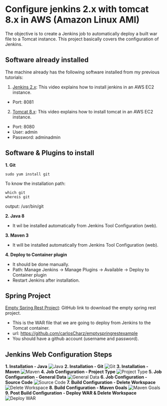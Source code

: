 # Configure jenkins 2.x with tomcat 8.x in AWS (Amazon Linux AMI)
The objective is to create a Jenkins job to automatically deploy a built war file to a Tomcat instance. This project basically covers the configuration of Jenkins.

## Software already installed
The machine already has the following software installed from my previous tutorials:

 1. [Jenkins 2.x](https://youtu.be/MSkcjqIU5SI): This video explains how to install jenkins in an AWS EC2 instance.
 * Port: 8081
 
 2. [Tomcat 8.x](https://youtu.be/lCex88J-fIo): This video explains how to install tomcat in an AWS EC2 instance.
 * Port: 8080
 * User: admin
 * Password: adminadmin
 
 ## Software & Plugins to install
 **1. Git**
```
sudo yum install git
```
To know the installation path:
```
which git
whereis git
```
output: /usr/bin/git

**2. Java 8**
* It wil be installed automatically from Jenkins Tool Configuration (web).

**3. Maven 3**
* It will be installed automatically from Jenkins Tool Configuration (web).

**4. Deploy to Container plugin**
* It should be done manually.
* Path: Manage Jenkins -> Manage Plugins -> Available -> Deploy to Container plugin
* Restart Jenkins after installation.

## Spring Project
[Empty Spring Rest Project](https://github.com/carlosCharz/emptyspringrestexample): GitHub link to download the empty spring rest project.
 * This is the WAR file that we are going to deploy from Jenkins to the Tomcat container.
 * url: https://github.com/carlosCharz/emptyspringrestexample
 * You should have a github account (username and password).

## Jenkins Web Configuration Steps
**1. Installation - Java**
![Java](http://corporacionkristalia.com/jenkins-sources/1-install-java.png)
**2. Installation - Git**
![Git](http://corporacionkristalia.com/jenkins-sources/2-install-git.png)
**3. Installation - Maven**
![Maven](http://corporacionkristalia.com/jenkins-sources/3-install-maven.png)
**4. Job Configuration - Project Type**
![Project Type](http://corporacionkristalia.com/jenkins-sources/4-project.png)
**5. Job Configuration - General Data**
![General Data](http://corporacionkristalia.com/jenkins-sources/5-general-data.png)
**6. Job Configuration - Source Code**
![Source Code](http://corporacionkristalia.com/jenkins-sources/6-source-code.png)
**7. Build Configuration - Delete Workspace**
![Delete Workspace](http://corporacionkristalia.com/jenkins-sources/7-build-delete.png)
**8. Build Configuration - Maven Goals**
![Maven Goals](http://corporacionkristalia.com/jenkins-sources/8-build-maven.png)
**9. Post Build Configuration - Deploy WAR & Delete Workspace**
![Deploy WAR](http://corporacionkristalia.com/jenkins-sources/9-build-deploy.png)
